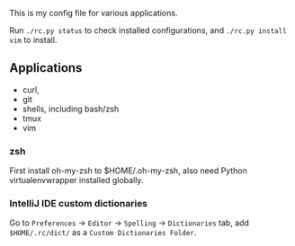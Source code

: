 This is my config file for various applications.

Run `./rc.py status` to check installed configurations, and `./rc.py install vim` to install.

## Applications
- curl,
- git
- shells, including bash/zsh
- tmux
- vim

### zsh
First install oh-my-zsh to $HOME/.oh-my-zsh, also need Python virtualenvwrapper installed globally.

### IntelliJ IDE custom dictionaries

Go to `Preferences` -> `Editor` -> `Spelling` -> `Dictionaries` tab, add `$HOME/.rc/dict/` as a `Custom Dictionaries Folder`.

